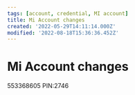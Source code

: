 ```yaml
---
tags: [account, credential, MI account]
title: Mi Account changes
created: '2022-05-29T14:11:14.000Z'
modified: '2022-08-18T15:36:36.452Z'
---
```


# Mi Account changes

553368605
PIN:2746
